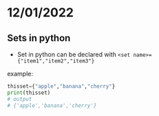 # 12/01/2022

## Sets in python

- Set in python can be declared with `<set name>={"item1","item2","item3"}`

example:

```python
thisset={"apple","banana","cherry"}
print(thisset)
# output
# {'apple','banana','cherry'}
```

